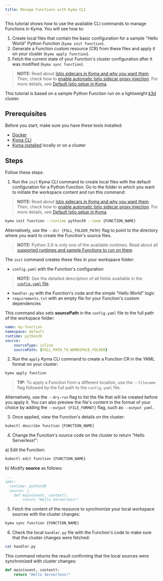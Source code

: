 ```yaml
---
title: Manage Functions with Kyma CLI
---
```


This tutorial shows how to use the available CLI commands to manage Functions in Kyma. You will see how to:

1. Create local files that contain the basic configuration for a sample "Hello World" Python Function (`kyma init function`).
2. Generate a Function custom resource (CR) from these files and apply it on your cluster (`kyma apply function`).
3. Fetch the current state of your Function's cluster configuration after it was modified (`kyma sync function`).

>**NOTE:** Read about [Istio sidecars in Kyma and why you want them](/istio-operator/user/00-overview/00-30-overview-istio-sidecars). Then, check how to [enable automatic Istio sidecar proxy injection](/istio-operator/user/02-operation-guides/operations/02-20-enable-sidecar-injection). For more details, see [Default Istio setup in Kyma](/istio-operator/user/00-overview/00-40-overview-istio-setup).

This tutorial is based on a sample Python Function run on a lightweight [k3d](https://k3d.io/) cluster.

## Prerequisites

Before you start, make sure you have these tools installed:

- [Docker](https://www.docker.com/)
- [Kyma CLI](https://github.com/kyma-project/cli)
- [Kyma installed](../../04-operation-guides/operations/02-install-kyma.md) locally or on a cluster

## Steps

Follow these steps:

1. Run the `init` Kyma CLI command to create local files with the default configuration for a Python Function. Go to the folder in which you want to initiate the workspace content and run this command:

  >**NOTE:** Read about [Istio sidecars in Kyma and why you want them](/istio-operator/user/00-overview/00-30-overview-istio-sidecars). Then, check how to [enable automatic Istio sidecar proxy injection](/istio-operator/user/02-operation-guides/operations/02-20-enable-sidecar-injection). For more details, see [Default Istio setup in Kyma](/istio-operator/user/00-overview/00-40-overview-istio-setup).

  ```bash
  kyma init function --runtime python39 --name {FUNCTION_NAME}
  ```

  Alternatively, use the `--dir {FULL_FOLDER_PATH}` flag to point to the directory where you want to create the Function's source files.

  >**NOTE:** Python 3.9 is only one of the available runtimes. Read about all [supported runtimes and sample Functions to run on them](../../05-technical-reference/svls-01-sample-functions.md).

  The `init` command creates these files in your workspace folder:

  - `config.yaml`	with the Function's configuration

>**NOTE:** See the detailed description of all fields available in the [`config.yaml` file](../../05-technical-reference/svls-06-function-configuration-file.md).

  - `handler.py` with the Function's code and the simple "Hello World" logic
  - `requirements.txt` with an empty file for your Function's custom dependencies

  This command also sets **sourcePath** in the `config.yaml` file to the full path of the workspace folder:

  ```yaml
  name: my-function
  namespace: default
  runtime: python39
  source:
      sourceType: inline
      sourcePath: {FULL_PATH_TO_WORKSPACE_FOLDER}
  ```

2. Run the `apply` Kyma CLI command to create a Function CR in the YAML format on your cluster:

  ```bash
  kyma apply function
  ```

  >**TIP:** To apply a Function from a different location, use the `--filename` flag followed by the full path to the `config.yaml` file.

  Alternatively, use the `--dry-run` flag to list the file that will be created before you apply it. You can also preview the file's content in the format of your choice by adding the `--output {FILE_FORMAT}` flag, such as `--output yaml`.

3. Once applied, view the Function's details on the cluster:

  ```bash
  kubectl describe function {FUNCTION_NAME}
  ```

4. Change the Function's source code on the cluster to return "Hello Serverless!":

  a) Edit the Function:

  ```bash
  kubectl edit function {FUNCTION_NAME}
  ```

  b) Modify **source** as follows:

  ```yaml
  ...
  spec:
    runtime: python39
    source: |-
      def main(event, context):
          return "Hello Serverless!"
  ```

5. Fetch the content of the resource to synchronize your local workspace sources with the cluster changes:

  ```bash
  kyma sync function {FUNCTION_NAME}
  ```

6. Check the local `handler.py` file with the Function's code to make sure that the cluster changes were fetched:

  ```bash
  cat handler.py
  ```

  This command returns the result confirming that the local sources were synchronized with cluster changes:

  ```py
  def main(event, context):
      return "Hello Serverless!"
  ```
